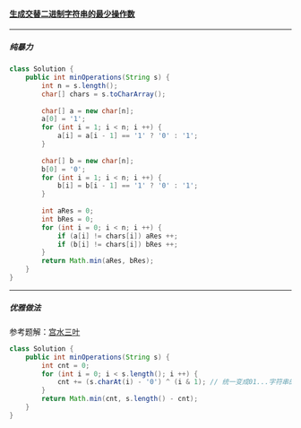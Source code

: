 #### <a href="https://leetcode.cn/problems/minimum-changes-to-make-alternating-binary-string/">生成交替二进制字符串的最少操作数</a>

---------------

##### 纯暴力

```java
class Solution {
    public int minOperations(String s) {
        int n = s.length();
        char[] chars = s.toCharArray();
        
        char[] a = new char[n];
        a[0] = '1';
        for (int i = 1; i < n; i ++) {
            a[i] = a[i - 1] == '1' ? '0' : '1';
        }
        
        char[] b = new char[n];
        b[0] = '0';
        for (int i = 1; i < n; i ++) {
            b[i] = b[i - 1] == '1' ? '0' : '1';
        }
        
        int aRes = 0;
        int bRes = 0;
        for (int i = 0; i < n; i ++) {
            if (a[i] != chars[i]) aRes ++;
            if (b[i] != chars[i]) bRes ++;
        }
        return Math.min(aRes, bRes);
    }
}
```

---------------

##### 优雅做法

参考题解：[宫水三叶](https://leetcode.cn/problems/minimum-changes-to-make-alternating-binary-string/solution/by-ac_oier-gclh/)

```java
class Solution {
    public int minOperations(String s) {
        int cnt = 0;
        for (int i = 0; i < s.length(); i ++) {
            cnt += (s.charAt(i) - '0') ^ (i & 1); // 统一变成01...字符串的交换次数
        }
        return Math.min(cnt, s.length() - cnt);
    }
}
```

